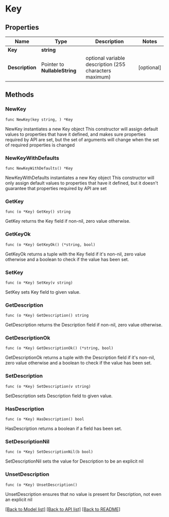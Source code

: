 # Key

## Properties

Name | Type | Description | Notes
------------ | ------------- | ------------- | -------------
**Key** | **string** |  | 
**Description** | Pointer to **NullableString** | optional variable description (255 characters maximum) | [optional] 

## Methods

### NewKey

`func NewKey(key string, ) *Key`

NewKey instantiates a new Key object
This constructor will assign default values to properties that have it defined,
and makes sure properties required by API are set, but the set of arguments
will change when the set of required properties is changed

### NewKeyWithDefaults

`func NewKeyWithDefaults() *Key`

NewKeyWithDefaults instantiates a new Key object
This constructor will only assign default values to properties that have it defined,
but it doesn't guarantee that properties required by API are set

### GetKey

`func (o *Key) GetKey() string`

GetKey returns the Key field if non-nil, zero value otherwise.

### GetKeyOk

`func (o *Key) GetKeyOk() (*string, bool)`

GetKeyOk returns a tuple with the Key field if it's non-nil, zero value otherwise
and a boolean to check if the value has been set.

### SetKey

`func (o *Key) SetKey(v string)`

SetKey sets Key field to given value.


### GetDescription

`func (o *Key) GetDescription() string`

GetDescription returns the Description field if non-nil, zero value otherwise.

### GetDescriptionOk

`func (o *Key) GetDescriptionOk() (*string, bool)`

GetDescriptionOk returns a tuple with the Description field if it's non-nil, zero value otherwise
and a boolean to check if the value has been set.

### SetDescription

`func (o *Key) SetDescription(v string)`

SetDescription sets Description field to given value.

### HasDescription

`func (o *Key) HasDescription() bool`

HasDescription returns a boolean if a field has been set.

### SetDescriptionNil

`func (o *Key) SetDescriptionNil(b bool)`

 SetDescriptionNil sets the value for Description to be an explicit nil

### UnsetDescription
`func (o *Key) UnsetDescription()`

UnsetDescription ensures that no value is present for Description, not even an explicit nil

[[Back to Model list]](../README.md#documentation-for-models) [[Back to API list]](../README.md#documentation-for-api-endpoints) [[Back to README]](../README.md)


